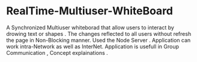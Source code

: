 RealTime-Multiuser-WhiteBoard
=============================

A Synchronized Multiuser whiteborad that allow users to interact by drowing text or shapes . The changes reflected to all users without refresh the page in Non-Blocking manner. Used the Node Server .
Application can work intra-Network as well as InterNet. Application is usefull in Group Communication , Concept explainations .
